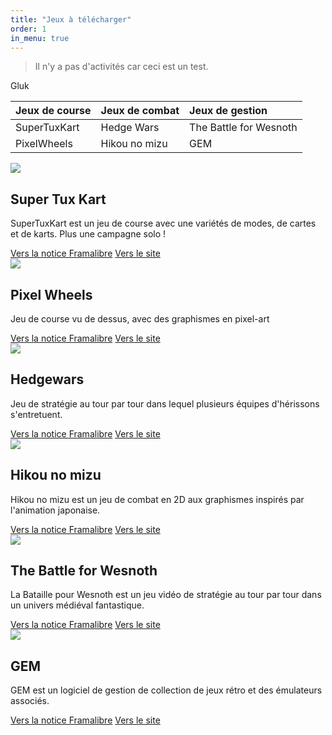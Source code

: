 ```yaml
---
title: "Jeux à télécharger"
order: 1
in_menu: true
---
```

>Il n'y a pas d'activités car ceci est un test.


Gluk 


| Jeux de course | Jeux de combat | Jeux de gestion|
|:------------------|:------------------|:----------------|
|SuperTuxKart     |Hedge Wars            | The Battle for Wesnoth   |
|PixelWheels  |Hikou no mizu  |  GEM |


  <article class="framalibre-notice">
    <div>
      <img src="https://framalibre.org/images/logo/Super%20Tux%20Kart.png">
    </div>
    <div>
      <h2>Super Tux Kart</h2>
      <p>SuperTuxKart est un jeu de course avec une variétés de modes, de cartes et de karts. Plus une campagne solo !</p>
      <div>
        <a href="https://framalibre.org/notices/super-tux-kart.html">Vers la notice Framalibre</a>
        <a href="https://supertuxkart.net">Vers le site</a>
      </div>
    </div>
  </article>



  <article class="framalibre-notice">
    <div>
      <img src="https://framalibre.org/images/logo/Pixel%20Wheels.png">
    </div>
    <div>
      <h2>Pixel Wheels</h2>
      <p>Jeu de course vu de dessus, avec des graphismes en pixel-art</p>
      <div>
        <a href="https://framalibre.org/notices/pixel-wheels.html">Vers la notice Framalibre</a>
        <a href="https://agateau.com/projects/pixelwheels">Vers le site</a>
      </div>
    </div>
  </article>



  <article class="framalibre-notice">
    <div>
      <img src="https://framalibre.org/images/logo/Hedgewars.png">
    </div>
    <div>
      <h2>Hedgewars</h2>
      <p>Jeu de stratégie au tour par tour dans lequel plusieurs équipes d'hérissons s'entretuent.</p>
      <div>
        <a href="https://framalibre.org/notices/hedgewars.html">Vers la notice Framalibre</a>
        <a href="http://hedgewars.org">Vers le site</a>
      </div>
    </div>
  </article> 



  <article class="framalibre-notice">
    <div>
      <img src="https://framalibre.org/images/logo/Hikou%20no%20mizu.png">
    </div>
    <div>
      <h2>Hikou no mizu</h2>
      <p>Hikou no mizu est un jeu de combat en 2D aux graphismes inspirés par l'animation japonaise.</p>
      <div>
        <a href="https://framalibre.org/notices/hikou-no-mizu.html">Vers la notice Framalibre</a>
        <a href="https://hikounomizu.org">Vers le site</a>
      </div>
    </div>
  </article>



  <article class="framalibre-notice">
    <div>
      <img src="https://framalibre.org/images/logo/The%20Battle%20for%20Wesnoth.png">
    </div>
    <div>
      <h2>The Battle for Wesnoth</h2>
      <p>La Bataille pour Wesnoth est un jeu vidéo de stratégie au tour par tour dans un univers médiéval fantastique.</p>
      <div>
        <a href="https://framalibre.org/notices/the-battle-for-wesnoth.html">Vers la notice Framalibre</a>
        <a href="http://wesnoth.org/">Vers le site</a>
      </div>
    </div>
  </article>


  <article class="framalibre-notice">
    <div>
      <img src="https://framalibre.org/images/logo/GEM.png">
    </div>
    <div>
      <h2>GEM</h2>
      <p>GEM est un logiciel de gestion de collection de jeux rétro et des émulateurs associés.</p>
      <div>
        <a href="https://framalibre.org/notices/gem.html">Vers la notice Framalibre</a>
        <a href="https://gem.tuxfamily.org/">Vers le site</a>
      </div>
    </div>
  </article> 